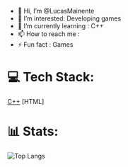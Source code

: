 - 👋 Hi, I’m @LucasMainente
- 👀 I’m interested: Developing games
- 🌱 I’m currently learning : C++
- 📫 How to reach me :
- ⚡ Fun fact : Games

# 💻 Tech Stack:
[C++]([https://img.shields.io/badge/C%2B%2B-00599C?style=for-the-badge&logo=c%2B%2B&logoColor=white](https://img.shields.io/badge/C%2B%2B-00599C?style=for-the-badge&logo=c%2B%2B&logoColor=white))
[HTML]


# 📊  Stats:

![Top Langs](https://github-readme-stats.vercel.app/api/wakatime?username=Queijodedev&layout=compact)
